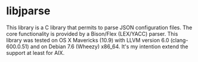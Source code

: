 libjparse
=========

This library is a C library that permits to parse JSON configuration files.
The core functionality is provided by a Bison/Flex (LEX/YACC) parser. This library was tested on OS X Mavericks (10.9)
with LLVM version 6.0 (clang-600.0.51) and on Debian 7.6 (Wheezy) x86_64.
It's my intention extend the support at least for AIX.

